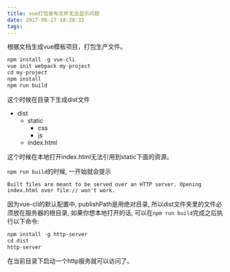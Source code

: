 ```yaml
---
title: vue打包发布文件无法显示问题
date: 2017-06-27 18:28:32
tags:
---
```

根据文档生成vue模板项目，打包生产文件。
```javascript
npm install -g vue-cli
vue init webpack my-project
cd my-project
npm install 
npm run build
```
这个时候在目录下生成dist文件
* dist
    * static
        * css
        * js
    * index.html

这个时候在本地打开index.html无法引用到static下面的资源。

`npm run build`的时候, 一开始就会提示
```
Built files are meant to be served over an HTTP server. Opening index.html over file:// won't work.
```
 因为vue-cli的默认配置中, publishPath是用绝对目录, 所以dist文件夹里的文件必须放在服务器的根目录, 如果你想本地打开的话, 可以在`npm run build`完成之后执行以下命令:
 ```javascript
 npm install -g http-server
 cd dist
 http-server
 ```
 在当前目录下启动一个http服务就可以访问了。